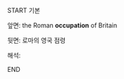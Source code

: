 START
기본

앞면:
the Roman **occupation** of Britain


뒷면:
로마의 영국 점령


해석:


<!--ID: 1733134677971-->
END